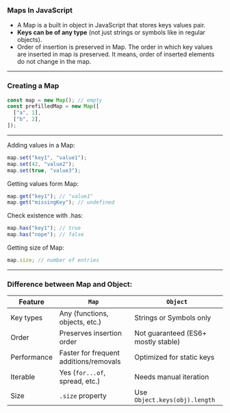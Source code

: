 ### Maps In JavaScript

- A Map is a built in object in JavaScript that stores keys values pair.
- **Keys can be of any type** (not just strings or symbols like in regular objects).
- Order of insertion is preserved in Map. The order in which key values are inserted in map is preserved. It means, order of inserted elements do not change in the map.

---

### Creating a Map

```jsx
const map = new Map(); // empty
const prefilledMap = new Map([
  ["a", 1],
  ["b", 2],
]);
```

---

Adding values in a Map:

```jsx
map.set("key1", "value1");
map.set(42, "value2");
map.set(true, "value3");
```

Getting values form Map:

```jsx
map.get("key1"); // "value1"
map.get("missingKey"); // undefined
```

Check existence with .has:

```jsx
map.has("key1"); // true
map.has("nope"); // false
```

Getting size of Map:

```jsx
map.size; // number of entries
```

---

### Difference between Map and Object:

| Feature     | `Map`                                  | `Object`                            |
| ----------- | -------------------------------------- | ----------------------------------- |
| Key types   | Any (functions, objects, etc.)         | Strings or Symbols only             |
| Order       | Preserves insertion order              | Not guaranteed (ES6+ mostly stable) |
| Performance | Faster for frequent additions/removals | Optimized for static keys           |
| Iterable    | Yes (`for...of`, spread, etc.)         | Needs manual iteration              |
| Size        | `.size` property                       | Use `Object.keys(obj).length`       |
